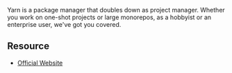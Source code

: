 Yarn is a package manager that doubles down as project manager. Whether you work on one-shot projects or large monorepos, as a hobbyist or an enterprise user, we've got you covered.

## Resource
- [Official Website](https://yarnpkg.com/)